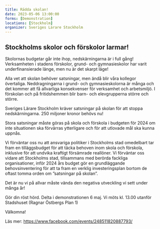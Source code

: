 ```yaml
---
title: Rädda skolan!
date: 2023-05-06 13:00:00
forms: [Demonstration]
locations: [Stockholm]
organizer: Sveriges Lärare Stockholm
---
```

## Stockholms skolor och förskolor larmar!

Skolornas budgetar går inte ihop, nedskärningarna är i full gång! Verksamheten i stadens förskolor, grund- och gymnasieskolor har varit underfinansierade länge, men nu är det skarpt läge!

Alla vet att skolan behöver satsningar, men ändå blir våra kollegor övertaliga. Neddragningarna i grund- och gymnasieskolorna är många och det kommer att få allvarliga konsekvenser för verksamhet och arbetsmiljö. I förskolan och på fritidshemmen blir barn- och elevgrupperna större och större.

Sveriges Lärare Stockholm kräver satsningar på skolan för att stoppa nedskärningarna. 250 miljoner kronor behövs nu!

Stora satsningar måste göras på skola och förskola i budgeten för 2024 om inte situationen ska förvärras ytterligare och för att utlovade mål ska kunna uppnås.

Vi förväntar oss nu att ansvariga politiker i Stockholms stad omedelbart tar fram en tilläggsbudget för att täcka behoven inom skola och förskola, inklusive för att undvika kraftigt försämrade reallöner. Vi förväntar oss vidare att Stockholms stad, tillsammans med berörda fackliga organisationer, inför 2024 års budget gör en grundläggande behovsinventering för att ta fram en verklig investeringsplan bortom de oftast tomma orden om ”satsningar på skolan”.

Det är nu vi på allvar måste vända den negativa utveckling vi sett under många år!

Gör din röst hörd. Delta i demonstrationen 6 maj. Vi möts kl. 13.00 utanför Stadshuset (Ragnar Östbergs Plan 1)

Välkomna!

Läs mer: https://www.facebook.com/events/248511820887793/